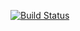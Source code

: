 [![Build Status](https://travis-ci.org/skm2696/sort.svg?branch=master)](https://travis-ci.org/skm2696/sort)
